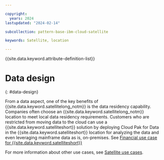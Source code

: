 ```yaml
---

copyright:
  years: 2024
lastupdated: "2024-02-14"

subcollection: pattern-base-ibm-cloud-satellite

keywords: Satellite, location

---
```


{{site.data.keyword.attribute-definition-list}}

# Data design
{: #data-design}

From a data aspect, one of the key benefits of {{site.data.keyword.satellitelong_notm}} is the data residency capability. Companies often choose an {{site.data.keyword.satellitelong_notm}} location to meet local data residency requirements. Customers who are restricted from moving data to the cloud can use a {{site.data.keyword.satelliteshort}} solution by deploying Cloud Pak for Data in the {{site.data.keyword.satelliteshort}} location for analyzing the data and even leveraging mainframe data as is, on-premises. See [Financial use case for {{site.data.keyword.satelliteshort}}](/docs/satellite?topic=satellite-use-case&interface=ui#use-case-finance1)

For more information about other use cases, see [Satellite use cases](/docs/satellite?topic=satellite-use-case).
